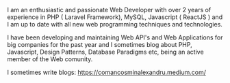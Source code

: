 I am an enthusiastic and passionate Web Developer with over 2 years of experience in PHP ( Laravel Framework), MySQL, Javascript ( ReactJS ) and I am up to date with all new web programming techniques and technologies.

I have been developing and maintaining Web API's and Web Applications for big companies for the past year and I sometimes blog about PHP, Javascript, Design Patterns, Database Paradigms etc, being an active member of the Web comunity.

I sometimes write blogs: https://comancosminalexandru.medium.com/
